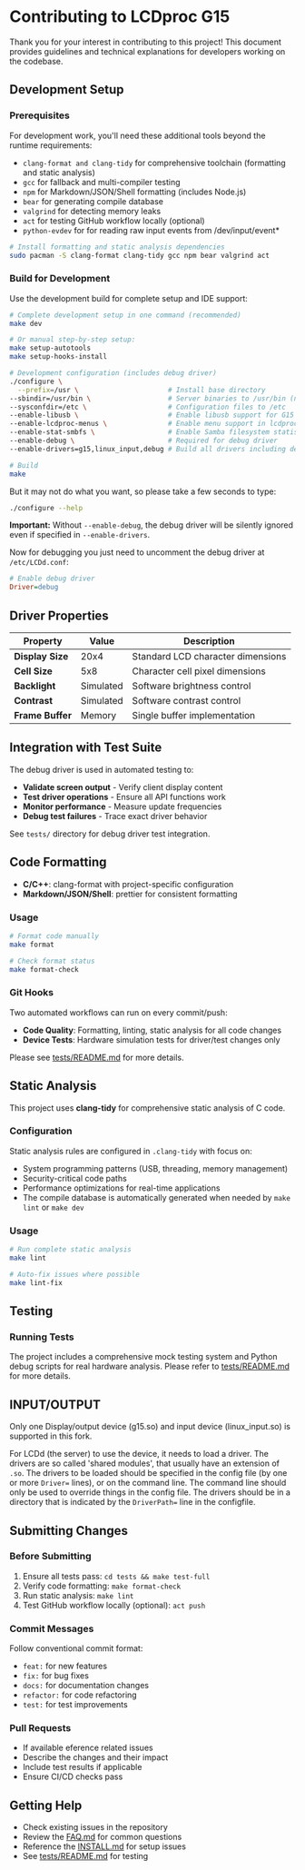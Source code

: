 # Contributing to LCDproc G15

Thank you for your interest in contributing to this project! This document provides guidelines and technical explanations for developers working on the codebase.

## Development Setup

### Prerequisites

For development work, you'll need these additional tools beyond the runtime requirements:

- `clang-format and clang-tidy` for comprehensive toolchain (formatting and static analysis)
- `gcc` for fallback and multi-compiler testing
- `npm` for Markdown/JSON/Shell formatting (includes Node.js)
- `bear` for generating compile database
- `valgrind` for detecting memory leaks
- `act` for testing GitHub workflow locally (optional)
- `python-evdev` for for reading raw input events from /dev/input/event\*

```bash
# Install formatting and static analysis dependencies
sudo pacman -S clang-format clang-tidy gcc npm bear valgrind act
```

### Build for Development

Use the development build for complete setup and IDE support:

```bash
# Complete development setup in one command (recommended)
make dev

# Or manual step-by-step setup:
make setup-autotools
make setup-hooks-install

# Development configuration (includes debug driver)
./configure \
  --prefix=/usr \                      # Install base directory
--sbindir=/usr/bin \                   # Server binaries to /usr/bin (not /usr/sbin)
--sysconfdir=/etc \                    # Configuration files to /etc
--enable-libusb \                      # Enable libusb support for G15 device communication
--enable-lcdproc-menus \               # Enable menu support in lcdproc client
--enable-stat-smbfs \                  # Enable Samba filesystem statistics
--enable-debug \                       # Required for debug driver
--enable-drivers=g15,linux_input,debug # Build all drivers including debug

# Build
make
```

But it may not do what you want, so please take a few seconds to type:

```bash
./configure --help
```

**Important:** Without `--enable-debug`, the debug driver will be silently ignored even if specified in `--enable-drivers`.

Now for debugging you just need to uncomment the debug driver at `/etc/LCDd.conf`:

```ini
# Enable debug driver
Driver=debug
```

## Driver Properties

| Property         | Value     | Description                       |
| ---------------- | --------- | --------------------------------- |
| **Display Size** | 20x4      | Standard LCD character dimensions |
| **Cell Size**    | 5x8       | Character cell pixel dimensions   |
| **Backlight**    | Simulated | Software brightness control       |
| **Contrast**     | Simulated | Software contrast control         |
| **Frame Buffer** | Memory    | Single buffer implementation      |

## Integration with Test Suite

The debug driver is used in automated testing to:

- **Validate screen output** - Verify client display content
- **Test driver operations** - Ensure all API functions work
- **Monitor performance** - Measure update frequencies
- **Debug test failures** - Trace exact driver behavior

See `tests/` directory for debug driver test integration.

## Code Formatting

- **C/C++**: clang-format with project-specific configuration
- **Markdown/JSON/Shell**: prettier for consistent formatting

### Usage

```bash
# Format code manually
make format

# Check format status
make format-check
```

### Git Hooks

Two automated workflows can run on every commit/push:

- **Code Quality**: Formatting, linting, static analysis for all code changes
- **Device Tests**: Hardware simulation tests for driver/test changes only

Please see [tests/README.md](tests/README.md) for more details.

## Static Analysis

This project uses **clang-tidy** for comprehensive static analysis of C code.

### Configuration

Static analysis rules are configured in `.clang-tidy` with focus on:

- System programming patterns (USB, threading, memory management)
- Security-critical code paths
- Performance optimizations for real-time applications
- The compile database is automatically generated when needed by `make lint` or `make dev`

### Usage

```bash
# Run complete static analysis
make lint

# Auto-fix issues where possible
make lint-fix
```

## Testing

### Running Tests

The project includes a comprehensive mock testing system and Python debug scripts for real hardware analysis. Please refer to [tests/README.md](tests/README.md) for more details.

## INPUT/OUTPUT

Only one Display/output device (g15.so) and input device (linux_input.so) is supported in this fork.

For LCDd (the server) to use the device, it needs to load a driver. The
drivers are so called 'shared modules', that usually have an extension
of `.so`. The drivers to be loaded should be specified in the config file
(by one or more `Driver=` lines), or on the command line. The command line
should only be used to override things in the config file. The drivers
should be in a directory that is indicated by the `DriverPath=` line in
the configfile.

## Submitting Changes

### Before Submitting

1. Ensure all tests pass: `cd tests && make test-full`
2. Verify code formatting: `make format-check`
3. Run static analysis: `make lint`
4. Test GitHub workflow locally (optional): `act push`

### Commit Messages

Follow conventional commit format:

- `feat:` for new features
- `fix:` for bug fixes
- `docs:` for documentation changes
- `refactor:` for code refactoring
- `test:` for test improvements

### Pull Requests

- If available eference related issues
- Describe the changes and their impact
- Include test results if applicable
- Ensure CI/CD checks pass

## Getting Help

- Check existing issues in the repository
- Review the [FAQ.md](FAQ.md) for common questions
- Reference the [INSTALL.md](INSTALL.md) for setup issues
- See [tests/README.md](tests/README.md) for testing
